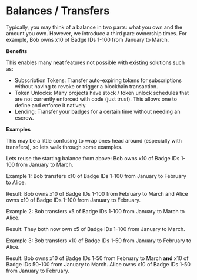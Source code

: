 # Balances / Transfers

Typically, you may think of a balance in two parts: what you own and the amount you own. However, we introduce a third part: ownership times. For example, Bob owns x10 of Badge IDs 1-100 from January to March.&#x20;

**Benefits**

This enables many neat features not possible with existing solutions such as:

* Subscription Tokens: Transfer auto-expiring tokens for subscriptions without having to revoke or trigger a blockhain transaction.
* Token Unlocks: Many projects have stock / token unlock schedules that are not currently enforced with code (just trust). This allows one to define and enforce it natively.
* Lending: Transfer your badges for a certain time without needing an escrow.

**Examples**

This may be a little confusing to wrap ones head around (especially with transfers), so lets walk through some examples.

Lets reuse the starting balance from above: Bob owns x10 of Badge IDs 1-100 from January to March.



Example 1: Bob transfers x10 of Badge IDs 1-100 from January to February to Alice.

Result: Bob owns  x10 of Badge IDs 1-100 from February to March and Alice owns x10 of Badge IDs 1-100 from January to February.



Example 2: Bob transfers x5 of Badge IDs 1-100 from January to March to Alice.

Result: They both now own x5 of Badge IDs 1-100 from January to March.



Example 3: Bob transfers x10 of Badge IDs 1-50 from January to February to Alice.

Result: Bob owns x10 of Badge IDs 1-50 from February to March **and** x10 of Badge IDs 50-100 from January to March. Alice owns  x10 of Badge IDs 1-50 from January to February.
